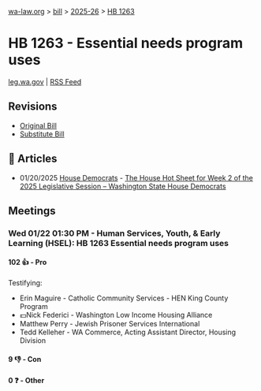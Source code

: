[wa-law.org](/) > [bill](/bill/) > [2025-26](/bill/2025-26/) > [HB 1263](/bill/2025-26/hb/1263/)

# HB 1263 - Essential needs program uses
[leg.wa.gov](https://app.leg.wa.gov/billsummary?BillNumber=1263&Year=2025&Initiative=false) | [RSS Feed](./rss.xml)

## Revisions
* [Original Bill](1/)
* [Substitute Bill](S/)

## 📰 Articles
* 01/20/2025 [House Democrats](/org/house_democrats/) - [The House Hot Sheet for Week 2 of the 2025 Legislative Session – Washington State House Democrats](https://housedemocrats.wa.gov/blog/2025/01/20/the-house-hot-sheet-for-week-2-of-the-2025-legislative-session/#:~:text=HB%201263)

## Meetings
### Wed 01/22 01:30 PM - Human Services, Youth, & Early Learning (HSEL): HB 1263 Essential needs program uses
#### 102 👍 - Pro
Testifying:
* Erin Maguire - Catholic Community Services - HEN King County Program
* 💵Nick Federici - Washington Low Income Housing Alliance
* Matthew Perry - Jewish Prisoner Services International
* Tedd Kelleher - WA Commerce, Acting Assistant Director, Housing Division

#### 9 👎 - Con

#### 0 ❓ - Other
